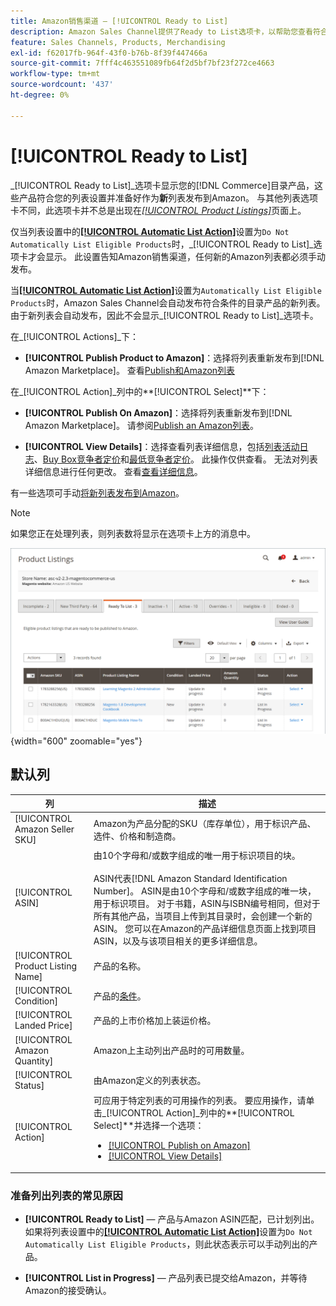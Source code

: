 ```yaml
---
title: Amazon销售渠道 — [!UICONTROL Ready to List]
description: Amazon Sales Channel提供了Ready to List选项卡，以帮助您查看符合条件但未自动列出的Commerce产品。
feature: Sales Channels, Products, Merchandising
exl-id: f62017fb-964f-43f0-b76b-8f39f447466a
source-git-commit: 7fff4c463551089fb64f2d5bf7bf23f272ce4663
workflow-type: tm+mt
source-wordcount: '437'
ht-degree: 0%

---
```


# [!UICONTROL Ready to List]

_[!UICONTROL Ready to List]_选项卡显示您的[!DNL Commerce]目录产品，这些产品符合您的列表设置并准备好作为&#x200B;**新**列表发布到Amazon。 与其他列表选项卡不同，此选项卡并不总是出现在[_[!UICONTROL Product Listings]_](./managing-product-listings.md)页面上。

仅当列表设置中的[**[!UICONTROL Automatic List Action]**](./product-listing-actions.md)设置为`Do Not Automatically List Eligible Products`时，_[!UICONTROL Ready to List]_选项卡才会显示。 此设置告知Amazon销售渠道，任何新的Amazon列表都必须手动发布。

当[**[!UICONTROL Automatic List Action]**](./product-listing-actions.md)设置为`Automatically List Eligible Products`时，Amazon Sales Channel会自动发布符合条件的目录产品的新列表。 由于新列表会自动发布，因此不会显示&#x200B;_[!UICONTROL Ready to List]_选项卡。

在&#x200B;_[!UICONTROL Actions]_下：

- **[!UICONTROL Publish Product to Amazon]**：选择将列表重新发布到[!DNL Amazon Marketplace]。 查看[Publish和Amazon列表](./publish-listings-manually.md)

在&#x200B;_[!UICONTROL Action]_列中的&#x200B;**[!UICONTROL Select]**下：

- **[!UICONTROL Publish On Amazon]**：选择将列表重新发布到[!DNL Amazon Marketplace]。 请参阅[Publish an Amazon列表](./publish-listings-manually.md)。

- **[!UICONTROL View Details]**：选择查看列表详细信息，包括[列表活动日志](./product-listing-details.md#listing-activity-log)、[Buy Box竞争者定价](./product-listing-details.md#buy-box-competitor-pricing)和[最低竞争者定价](./product-listing-details.md#lowest-competitor-pricing)。 此操作仅供查看。 无法对列表详细信息进行任何更改。 查看[查看详细信息](./product-listing-details.md)。

有一些选项可手动[将新列表发布到Amazon](./publish-listings-manually.md)。

>[!NOTE]
>如果您正在处理列表，则列表数将显示在选项卡上方的消息中。

![准备列出](assets/amazon-ready-to-list.png){width="600" zoomable="yes"}

## 默认列

| 列 | 描述 |
|-----------------------------------|------------------------------------------------------------------------------------------------------------------------------------------------------------------------------------------------------------------------------------------------------------------------------------------------------------------------------------------------------------------------------------------------------------------------------------------------------------------------------------------|
| [!UICONTROL Amazon Seller SKU] | Amazon为产品分配的SKU（库存单位），用于标识产品、选件、价格和制造商。 |
| [!UICONTROL ASIN] | 由10个字母和/或数字组成的唯一用于标识项目的块。<br><br>ASIN代表[!DNL Amazon Standard Identification Number]。 ASIN是由10个字母和/或数字组成的唯一块，用于标识项目。 对于书籍，ASIN与ISBN编号相同，但对于所有其他产品，当项目上传到其目录时，会创建一个新的ASIN。 您可以在Amazon的产品详细信息页面上找到项目ASIN，以及与该项目相关的更多详细信息。 |
| [!UICONTROL Product Listing Name] | 产品的名称。 |
| [!UICONTROL Condition] | 产品的[条件](./product-listing-condition.md)。 |
| [!UICONTROL Landed Price] | 产品的上市价格加上装运价格。 |
| [!UICONTROL Amazon Quantity] | Amazon上主动列出产品时的可用数量。 |
| [!UICONTROL Status] | 由Amazon定义的列表状态。 |
| [!UICONTROL Action] | 可应用于特定列表的可用操作的列表。 要应用操作，请单击&#x200B;_[!UICONTROL Action]_列中的&#x200B;**[!UICONTROL Select]**并选择一个选项：<ul><li>[[!UICONTROL Publish on Amazon]](./publish-listings-manually.md)</li><li>[[!UICONTROL View Details]](./product-listing-details.md)</li></ul> |

### 准备列出列表的常见原因

- **[!UICONTROL Ready to List]** — 产品与Amazon ASIN匹配，已计划列出。 如果将列表设置中的[**[!UICONTROL Automatic List Action]**](./product-listing-actions.md)设置为`Do Not Automatically List Eligible Products`，则此状态表示可以手动列出的产品。

- **[!UICONTROL List in Progress]** — 产品列表已提交给Amazon，并等待Amazon的接受确认。
